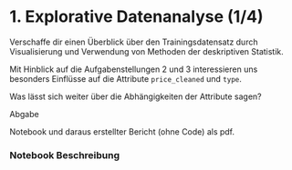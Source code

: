 # 1. Explorative Datenanalyse (1/4)

Verschaffe dir einen Überblick über den Trainingsdatensatz durch Visualisierung und Verwendung von Methoden der deskriptiven Statistik.

Mit Hinblick auf die Aufgabenstellungen 2 und 3 interessieren uns besonders Einflüsse auf die Attribute `price_cleaned` und `type`.

Was lässt sich weiter über die Abhängigkeiten der Attribute sagen?

Abgabe

Notebook und daraus erstellter Bericht (ohne Code) als pdf.

### Notebook Beschreibung


